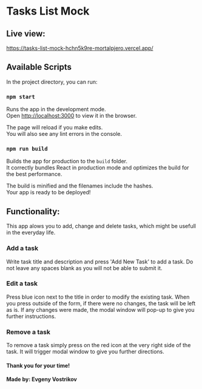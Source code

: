 # Tasks List Mock

## Live view:
https://tasks-list-mock-hchn5k9re-mortalpjero.vercel.app/

## Available Scripts

In the project directory, you can run:

### `npm start`

Runs the app in the development mode.\
Open [http://localhost:3000](http://localhost:3000) to view it in the browser.

The page will reload if you make edits.\
You will also see any lint errors in the console.

### `npm run build`

Builds the app for production to the `build` folder.\
It correctly bundles React in production mode and optimizes the build for the best performance.

The build is minified and the filenames include the hashes.\
Your app is ready to be deployed!

## Functionality:

This app alows you to add, change and delete tasks, which might be usefull in the everyday life.

### Add a task

Write task title and description and press 'Add New Task' to add a task.
Do not leave any spaces blank as you will not be able to submit it.

### Edit a task

Press blue icon next to the title in order to modify the existing task.
When you press outside of the form, if there were no changes, the task will be left as is.
If any changes were made, the modal window will pop-up to give you further instructions.

### Remove a task

To remove a task simply press on the red icon at the very right side of the task.
It will trigger modal window to give you further directions.

#### Thank you for your time!

#### Made by: Evgeny Vostrikov

